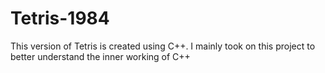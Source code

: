 # Tetris-1984
This version of Tetris is created using C++. I mainly took on this project to better understand the inner working of C++
